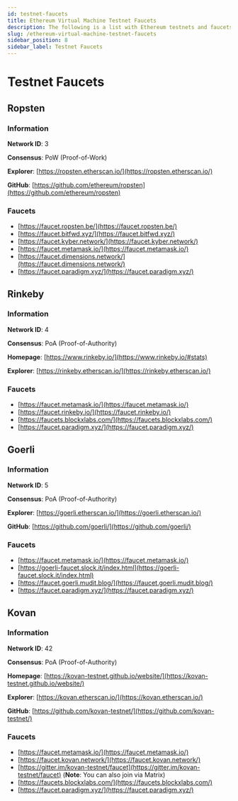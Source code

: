 ```yaml
---
id: testnet-faucets
title: Ethereum Virtual Machine Testnet Faucets
description: The following is a list with Ethereum testnets and faucets. Testnets closely resemble the Ethereum mainnet so that you can take your Smart Contract or dApp for a spin before deploying to production.
slug: /ethereum-virtual-machine-testnet-faucets
sidebar_position: 8
sidebar_label: Testnet Faucets
---
```


# Testnet Faucets

## Ropsten

### Information

**Network ID**: 3

**Consensus**: PoW \(Proof-of-Work\)

**Explorer**: [https://ropsten.etherscan.io/](https://ropsten.etherscan.io/)

**GitHub**: [https://github.com/ethereum/ropsten](https://github.com/ethereum/ropsten)

### Faucets

- [https://faucet.ropsten.be/](https://faucet.ropsten.be/)
- [https://faucet.bitfwd.xyz/](https://faucet.bitfwd.xyz/)
- [https://faucet.kyber.network/](https://faucet.kyber.network/)
- [https://faucet.metamask.io/](https://faucet.metamask.io/)
- [https://faucet.dimensions.network/](https://faucet.dimensions.network/)
- [https://faucet.paradigm.xyz/](https://faucet.paradigm.xyz/)

## Rinkeby

### Information

**Network ID**: 4

**Consensus**: PoA \(Proof-of-Authority\)

**Homepage**: [https://www.rinkeby.io/](https://www.rinkeby.io/#stats)

**Explorer**: [https://rinkeby.etherscan.io/](https://rinkeby.etherscan.io/)

### Faucets

- [https://faucet.metamask.io/](https://faucet.metamask.io/)
- [https://faucet.rinkeby.io/](https://faucet.rinkeby.io/)
- [https://faucets.blockxlabs.com/](https://faucets.blockxlabs.com/)
- [https://faucet.paradigm.xyz/](https://faucet.paradigm.xyz/)

## Goerli

### Information

**Network ID**: 5

**Consensus**: PoA \(Proof-of-Authority\)

**Explorer**: [https://goerli.etherscan.io/](https://goerli.etherscan.io/)

**GitHub**: [https://github.com/goerli/](https://github.com/goerli/)

### Faucets

- [https://faucet.metamask.io/](https://faucet.metamask.io/)
- [https://goerli-faucet.slock.it/index.html](https://goerli-faucet.slock.it/index.html)
- [https://faucet.goerli.mudit.blog/](https://faucet.goerli.mudit.blog/)
- [https://faucet.paradigm.xyz/](https://faucet.paradigm.xyz/)

## Kovan

### Information

**Network ID**: 42

**Consensus**: PoA \(Proof-of-Authority\)

**Homepage**: [https://kovan-testnet.github.io/website/](https://kovan-testnet.github.io/website/)

**Explorer**: [https://kovan.etherscan.io/](https://kovan.etherscan.io/)

**GitHub**: [https://github.com/kovan-testnet/](https://github.com/kovan-testnet/)

### Faucets

- [https://faucet.metamask.io/](https://faucet.metamask.io/)
- [https://faucet.kovan.network/](https://faucet.kovan.network/)
- [https://gitter.im/kovan-testnet/faucet](https://gitter.im/kovan-testnet/faucet) \(**Note**: You can also join via Matrix\)
- [https://faucets.blockxlabs.com/](https://faucets.blockxlabs.com/)
- [https://faucet.paradigm.xyz/](https://faucet.paradigm.xyz/)
